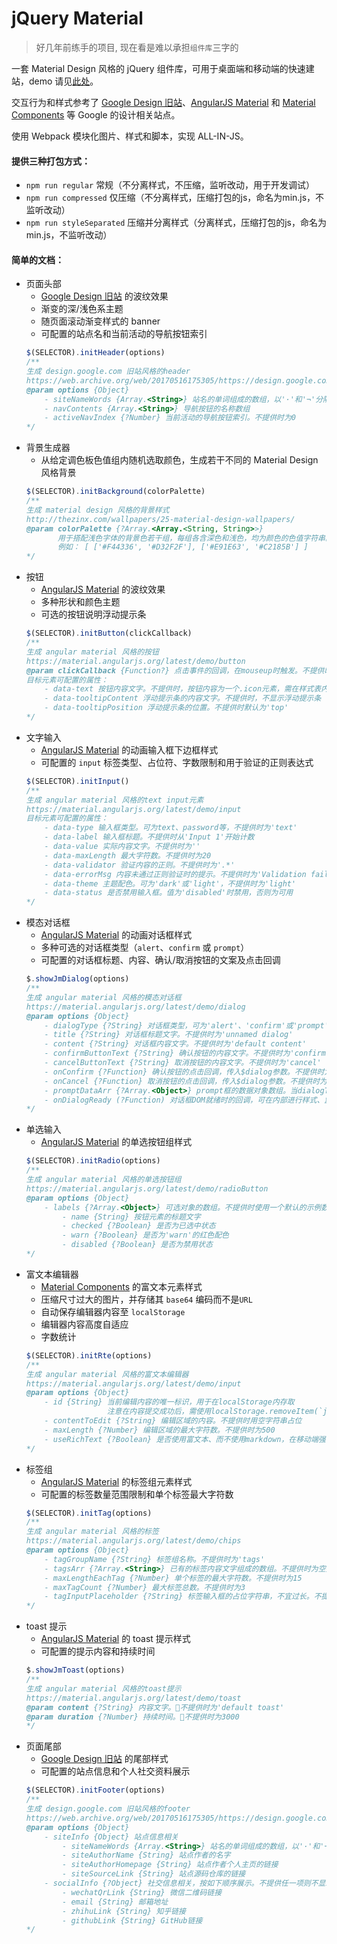 # jQuery Material

> 好几年前练手的项目, 现在看是难以承担`组件库`三字的

一套 Material Design 风格的 jQuery 组件库，可用于桌面端和移动端的快速建站，demo 请见[此处](https://youknowznm.github.io/demos/jquery-material/)。  

交互行为和样式参考了 [Google Design 旧站](https://web.archive.org/web/20170516175305/https://design.google.com)、[AngularJS Material](https://material.angularjs.org/latest/) 和 [Material Components](https://material.io/components/web/catalog/) 等 Google 的设计相关站点。

使用 Webpack 模块化图片、样式和脚本，实现 ALL-IN-JS。

#### 提供三种打包方式：
- `npm run regular` 常规（不分离样式，不压缩，监听改动，用于开发调试）
- `npm run compressed` 仅压缩（不分离样式，压缩打包的js，命名为min.js，不监听改动）
- `npm run styleSeparated` 压缩并分离样式（分离样式，压缩打包的js，命名为min.js，不监听改动）

#### 简单的文档：
- 页面头部
    - [Google Design 旧站](https://web.archive.org/web/20170516175305/https://design.google.com) 的波纹效果
    - 渐变的深/浅色系主题
    - 随页面滚动渐变样式的 banner
    - 可配置的站点名和当前活动的导航按钮索引
    ```javascript
    $(SELECTOR).initHeader(options)
    /**
    生成 design.google.com 旧站风格的header
    https://web.archive.org/web/20170516175305/https://design.google.com
    @param options {Object}
        - siteNameWords {Array.<String>} 站名的单词组成的数组，以'·'和'¬'分隔
        - navContents {Array.<String>} 导航按钮的名称数组
        - activeNavIndex {?Number} 当前活动的导航按钮索引。不提供时为0
    */
    ```
- 背景生成器
    - 从给定调色板色值组内随机选取颜色，生成若干不同的 Material Design 风格背景
    ```javascript
    $(SELECTOR).initBackground(colorPalette)
    /**
    生成 material design 风格的背景样式
    http://thezinx.com/wallpapers/25-material-design-wallpapers/
    @param colorPalette {?Array.<Array.<String, String>>}
           用于搭配浅色字体的背景色若干组，每组各含深色和浅色，均为颜色的色值字符串。
           例如： [ ['#F44336', '#D32F2F'], ['#E91E63', '#C2185B'] ]
    */
    ```
- 按钮
    - [AngularJS Material](https://material.angularjs.org/latest/demo/button) 的波纹效果
    - 多种形状和颜色主题
    - 可选的按钮说明浮动提示条
    ```javascript
    $(SELECTOR).initButton(clickCallback)
    /**
    生成 angular material 风格的按钮
    https://material.angularjs.org/latest/demo/button
    @param clickCallback {Function?} 点击事件的回调，在mouseup时触发。不提供时传入空方法
    目标元素可配置的属性：
        - data-text 按钮内容文字。不提供时，按钮内容为一个.icon元素，需在样式表内自行设置背景url
        - data-tooltipContent 浮动提示条的内容文字。不提供时，不显示浮动提示条
        - data-tooltipPosition 浮动提示条的位置。不提供时默认为'top'
    */
    ```
- 文字输入
    - [AngularJS Material](https://material.angularjs.org/latest/demo/input) 的动画输入框下边框样式
    - 可配置的 `input` 标签类型、占位符、字数限制和用于验证的正则表达式
    ```javascript
    $(SELECTOR).initInput()
    /**
    生成 angular material 风格的text input元素
    https://material.angularjs.org/latest/demo/input
    目标元素可配置的属性：
        - data-type 输入框类型。可为text、password等，不提供时为'text'
        - data-label 输入框标题。不提供时从'Input 1'开始计数
        - data-value 实际内容文字。不提供时为''
        - data-maxLength 最大字符数。不提供时为20
        - data-validator 验证内容的正则。不提供时为'.*'
        - data-errorMsg 内容未通过正则验证时的提示。不提供时为'Validation failed.'
        - data-theme 主题配色。可为'dark'或'light'，不提供时为'light'
        - data-status 是否禁用输入框。值为'disabled'时禁用，否则为可用
    */
    ```
- 模态对话框
    - [AngularJS Material](https://material.angularjs.org/latest/demo/dialog) 的动画对话框样式
    - 多种可选的对话框类型（`alert`、`confirm` 或 `prompt`）
    - 可配置的对话框标题、内容、确认/取消按钮的文案及点击回调
    ```javascript
    $.showJmDialog(options)
    /**
    生成 angular material 风格的模态对话框
    https://material.angularjs.org/latest/demo/dialog
    @param options {Object}
        - dialogType {?String} 对话框类型，可为'alert'、'confirm'或'prompt'。不提供时为'alert'
        - title {?String} 对话框标题文字。不提供时为'unnamed dialog'
        - content {?String} 对话框内容文字。不提供时为'default content'
        - confirmButtonText {?String} 确认按钮的内容文字。不提供时为'confirm'
        - cancelButtonText {?String} 取消按钮的内容文字。不提供时为'cancel'
        - onConfirm {?Function} 确认按钮的点击回调，传入$dialog参数。不提供时为一个空方法
        - onCancel {?Function} 取消按钮的点击回调，传入$dialog参数。不提供时为一个空方法
        - promptDataArr {?Array.<Object>} prompt框的数据对象数组。当dialogType为prompt时必须提供
        - onDialogReady (?Function) 对话框DOM就绪时的回调，可在内部进行样式、监听等的处理。不提供时为一个空方法
    */
    ```
- 单选输入
    - [AngularJS Material](https://material.angularjs.org/latest/demo/radio) 的单选按钮组样式
    ```javascript
    $(SELECTOR).initRadio(options)
    /**
    生成 angular material 风格的单选按钮组
    https://material.angularjs.org/latest/demo/radioButton
    @param options {Object}
        - labels {?Array.<Object>} 可选对象的数组。不提供时使用一个默认的示例数组
            - name {String} 按钮元素的标题文字
            - checked {?Boolean} 是否为已选中状态
            - warn {?Boolean} 是否为'warn'的红色配色
            - disabled {?Boolean} 是否为禁用状态
    */
    ```
- 富文本编辑器
    - [Material Components](https://material.io/components/web/catalog/typography/) 的富文本元素样式
    - 压缩尺寸过大的图片，并存储其 `base64` 编码而不是`URL`
    - 自动保存编辑器内容至 `localStorage`
    - 编辑器内容高度自适应
    - 字数统计
    ```javascript
    $(SELECTOR).initRte(options)
    /**
    生成 angular material 风格的富文本编辑器
    https://material.angularjs.org/latest/demo/input
    @param options {Object}
        - id {String} 当前编辑内容的唯一标识，用于在localStorage内存取
                      注意在内容提交成功后，需使用localStorage.removeItem(`jmRteDraft-${id}`)手动删除草稿
        - contentToEdit {?String} 编辑区域的内容。不提供时用空字符串占位
        - maxLength {?Number} 编辑区域的最大字符数。不提供时为500
        - useRichText {?Boolean} 是否使用富文本、而不使用markdown，在移动端强制为false。为false时隐藏编辑工具栏。不提供时为true
    */
    ```
- 标签组
    - [AngularJS Material](https://material.angularjs.org/latest/demo/chips) 的标签组元素样式
    - 可配置的标签数量范围限制和单个标签最大字符数
    ```javascript
    $(SELECTOR).initTag(options)
    /**
    生成 angular material 风格的标签
    https://material.angularjs.org/latest/demo/chips
    @param options {Object}
        - tagGroupName {?String} 标签组名称。不提供时为'tags'
        - tagsArr {?Array.<String>} 已有的标签内容文字组成的数组。不提供时为空数组
        - maxLengthEachTag {?Number} 单个标签的最大字符数。不提供时为15
        - maxTagCount {?Number} 最大标签总数。不提供时为3
        - tagInputPlaceholder {?String} 标签输入框的占位字符串，不宜过长。不提供时为'Enter a tag...'
    */
    ```
- toast 提示
    - [AngularJS Material](https://material.angularjs.org/latest/demo/toast) 的 toast 提示样式
    - 可配置的提示内容和持续时间
    ```javascript
    $.showJmToast(options)
    /**
    生成 angular material 风格的toast提示
    https://material.angularjs.org/latest/demo/toast
    @param content {?String} 内容文字。不提供时为'default toast'
    @param duration {?Number} 持续时间。不提供时为3000
    */
    ```
- 页面尾部
    - [Google Design 旧站](https://web.archive.org/web/20170516175305/https://design.google.com) 的尾部样式
    - 可配置的站点信息和个人社交资料展示
    ```javascript
    $(SELECTOR).initFooter(options)
    /**
    生成 design.google.com 旧站风格的footer
    https://web.archive.org/web/20170516175305/https://design.google.com
    @param options {Object}
        - siteInfo {Object} 站点信息相关
            - siteNameWords {Array.<String>} 站名的单词组成的数组，以'·'和'¬'分隔
            - siteAuthorName {String} 站点作者的名字
            - siteAuthorHomepage {String} 站点作者个人主页的链接
            - siteSourceLink {String} 站点源码仓库的链接
        - socialInfo {?Object} 社交信息相关，按如下顺序展示。不提供任一项则不显示其
            - wechatQrLink {String} 微信二维码链接
            - email {String} 邮箱地址
            - zhihuLink {String} 知乎链接
            - githubLink {String} GitHub链接
    */
    ```
